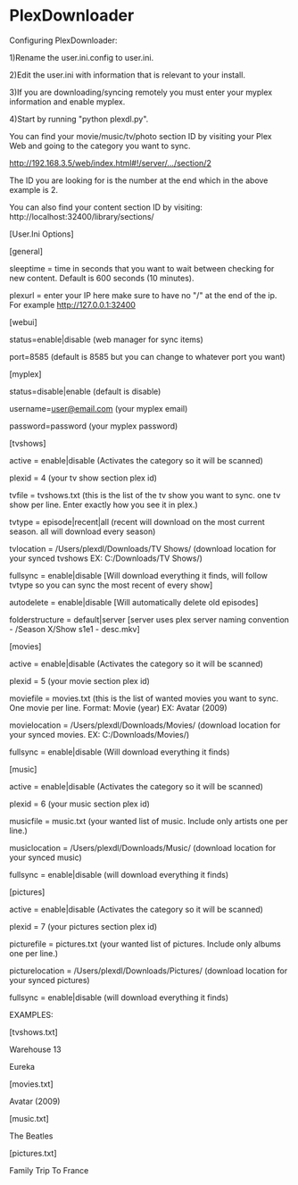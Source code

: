 PlexDownloader
==============
Configuring PlexDownloader:

1)Rename the user.ini.config to user.ini.

2)Edit the user.ini with information that is relevant to your install.

3)If you are downloading/syncing remotely you must enter your myplex information and enable myplex.

4)Start by running "python plexdl.py".

You can find your movie/music/tv/photo section ID by visiting your Plex Web and going to the category you want to sync.

http://192.168.3.5/web/index.html#!/server/.../section/2

The ID you are looking for is the number at the end which in the above example is 2.

You can also find your content section ID by visiting:
http://localhost:32400/library/sections/


[User.Ini Options]

[general]

sleeptime = time in seconds that you want to wait between checking for new content. Default is 600 seconds (10 minutes).

plexurl = enter your IP here make sure to have no "/" at the end of the ip. For example http://127.0.0.1:32400

[webui]

status=enable|disable (web manager for sync items)

port=8585 (default is 8585 but you can change to whatever port you want)

[myplex]

status=disable|enable (default is disable)

username=user@email.com (your myplex email)

password=password (your myplex password)

[tvshows]

active = enable|disable (Activates the category so it will be scanned)

plexid = 4 (your tv show section plex id)

tvfile = tvshows.txt (this is the list of the tv show you want to sync. one tv show per line. Enter exactly how you see it in plex.)

tvtype = episode|recent|all (recent will download on the most current season. all will download every season)

tvlocation = /Users/plexdl/Downloads/TV Shows/ (download location for your synced tvshows EX: C:/Downloads/TV Shows/)

fullsync = enable|disable [Will download everything it finds, will follow tvtype so you can sync the most recent of every show]

autodelete = enable|disable [Will automatically delete old episodes]

folderstructure = default|server [server uses plex server naming convention - /Season X/Show s1e1 - desc.mkv]

[movies]

active = enable|disable (Activates the category so it will be scanned)

plexid = 5 (your movie section plex id)

moviefile = movies.txt (this is the list of wanted movies you want to sync. One movie per line. Format: Movie (year) EX: Avatar (2009)

movielocation = /Users/plexdl/Downloads/Movies/ (download location for your synced movies. EX: C:/Downloads/Movies/)

fullsync = enable|disable (Will download everything it finds)


[music]

active = enable|disable (Activates the category so it will be scanned)

plexid = 6 (your music section plex id)

musicfile = music.txt (your wanted list of music. Include only artists one per line.)

musiclocation = /Users/plexdl/Downloads/Music/ (download location for your synced music)

fullsync = enable|disable (will download everything it finds)

[pictures]

active = enable|disable (Activates the category so it will be scanned)

plexid = 7 (your pictures section plex id)

picturefile = pictures.txt (your wanted list of pictures. Include only albums one per line.)

picturelocation = /Users/plexdl/Downloads/Pictures/ (download location for your synced pictures)

fullsync = enable|disable (will download everything it finds)

EXAMPLES:

[tvshows.txt]

Warehouse 13

Eureka

[movies.txt]

Avatar (2009)

[music.txt]

The Beatles

[pictures.txt]

Family Trip To France
